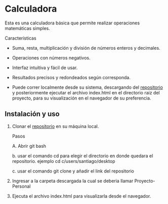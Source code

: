 
# Calculadora  

  Esta es una calculadora básica que permite realizar operaciones matemáticas simples. 

 Características

- Suma, resta, multiplicación y división de números enteros y decimales.

- Operaciones con números negativos.

- Interfaz intuitiva y fácil de usar.

- Resultados precisos y redondeados según corresponda.

  
- Puede correr localmente desde su sistema, descargando del [repositorio](https://github.com/santiago622/Proyecto-personal.git)  y posteriormente ejecutar el archivo index.html en el directorio raiz del proyecto, para su visualización en el navegador de su preferencia.

  

## Instalación y uso

1. Clonar el [repositorio](https://github.com/santiago622/Proyecto-personal.git) en su máquina local.

   Pasos

   A. Abrir git bash
   
   b. usar el comando cd para elegir el directorio en donde quedara el repositorio.
   ejemplo cd c/users/santiago/desktop
   
   c. usar el comando git clone y añadir el link del repositorio
   

3. Ingresar a la carpeta descargada la cual se deberia llamar Proyecto-Personal

4. Ejecuta el archivo index.html para visualizarla desde el navegador.

  


